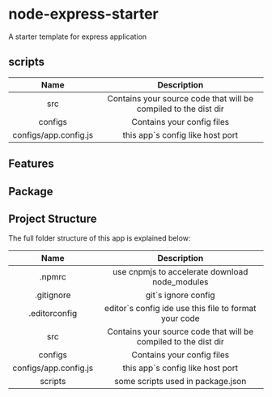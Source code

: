 # node-express-starter
A starter template for express application

## scripts

|Name|Description|
|:---:|:---:|
|src|Contains your source code that will be compiled to the dist dir|
|configs|Contains your config files|
|configs/app.config.js|this app`s config like host port|

## Features

## Package

## Project Structure
The full folder structure of this app is explained below:

|Name|Description|
|:---:|:---:|
|.npmrc|use cnpmjs to accelerate download node_modules|
|.gitignore|git`s ignore config|
|.editorconfig|editor`s config ide use this file to format your code|
|src|Contains your source code that will be compiled to the dist dir|
|configs|Contains your config files|
|configs/app.config.js|this app`s config like host port|
|scripts|some scripts used in package.json|

